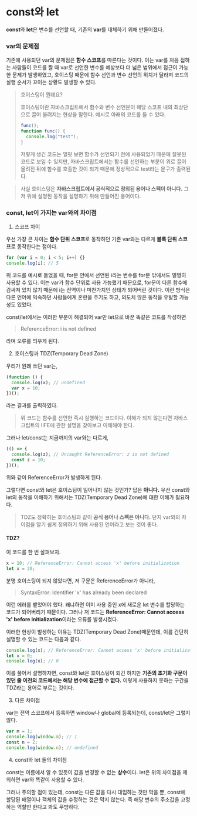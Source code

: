 # const와 let

**const**와 **let**은 변수를 선언할 때, 기존의 **var**를 대체하기 위해 만들어졌다.

### var의 문제점

기존에 사용되던 var의 문제점은 **함수 스코프**를 따른다는 것이다. 이는 var를 처음 접하는 사람들이 코드를 짤 때 var로 선언한 변수를 예상보다 더 넓은 범위에서 접근이 가능한 문제가 발생하였고, 호이스팅 때문에 함수 선언과 변수 선언의 위치가 달라져 코드의 실행 순서가 꼬이는 상황도 발생할 수 있다.

> 호이스팅이 뭔데요?
>
> 호이스팅이란 자바스크립트에서 함수와 변수 선언문이 해당 스코프 내의 최상단으로 끌어 올려지는 현상을 말한다. 예시로 아래의 코드를 들 수 있다.
>
> ```javascript
> func();
> function func() {
>   console.log("test");
> }
> ```
>
> 저렇게 생긴 코드는 얼핏 보면 함수가 선언되기 전에 사용되었기 때문에 잘못된 코드로 보일 수 있지만, 자바스크립트에서는 함수를 선언하는 부분이 위로 끌어올려진 뒤에 함수를 호출한 것이 되기 때문에 정상적으로 test라는 문구가 출력된다.

> 사실 호이스팅은 **자바스크립트에서 공식적으로 정의된 용어나 스펙이 아니다.** 그저 위에 설명된 동작을 설명하기 위해 만들어진 용어이다.

### const, let이 가지는 var와의 차이점

1. 스코프 차이

우선 가장 큰 차이는 **함수 단위 스코프**로 동작하던 기존 var와는 다르게 **블록 단위 스코프**로 동작한다는 점이다.

```javascript
for (var i = 0; i < 5; i++) {}
console.log(i); // 5
```

위 코드를 예시로 들었을 때, for문 안에서 선언된 i라는 변수를 for문 밖에서도 멀쩡히 사용할 수 있다. 이는 var가 함수 단위로 사용 가능했기 때문으로, for문이 다른 함수에 감싸져 있지 않기 때문에 i는 전역이나 마찬가지인 상태가 되어버린 것이다. 이런 방식은 다른 언어에 익숙하던 사람들에게 혼란을 주기도 하고, 의도치 않은 동작을 유발할 가능성도 있었다.

const/let에서는 이러한 부분이 해결되어 var만 let으로 바꾼 똑같은 코드를 작성하면

> ReferenceError: i is not defined

라며 오류를 띄우게 된다.

2. 호이스팅과 TDZ(Temporary Dead Zone)

우리가 원래 쓰던 var는,

```javascript
(function () {
  console.log(x); // undefined
  var x = 10;
})();
```

라는 결과를 출력하였다.

> 위 코드는 함수를 선언한 즉시 실행하는 코드이다. 이해가 되지 않는다면 자바스크립트의 IIFE에 관한 설명을 찾아보고 이해해야 한다.

그러나 let/const는 지금까지의 var와는 다르게,

```javascript
(() => {
  console.log(z); // Uncaught ReferenceError: z is not defined
  const z = 10;
})();
```

위와 같이 ReferenceError가 발생하게 된다.

그렇다면 const와 let은 호이스팅이 일어나지 않는 것인가? 답은 **아니다.**
우선 const와 let의 동작을 이해하기 위해서는 TDZ(Temporary Dead Zone)에 대한 이해가 필요하다.

> TDZ도 정확히는 호이스팅과 같이 **공식 용어나 스펙은 아니다.** 단지 var와의 차이점을 알기 쉽게 정의하기 위해 사용된 언어라고 보는 것이 좋다.

#### TDZ?

이 코드를 한 번 살펴보자.

```javascript
x = 10; // ReferenceError: Cannot access 'x' before initialization
let x = 20;
```

분명 호이스팅이 되지 않았다면, 저 구문은 ReferenceError가 아니라,

> SyntaxError: Identifier 'x' has already been declared

이런 에러를 뱉었어야 했다. 왜냐하면 이미 사용 중인 x에 새로운 let 변수를 할당하는 코드가 되어버리기 때문이다. 그러나 저 코드는 **ReferenceError: Cannot access 'x' before initialization**이라는 오류를 발생시켰다.

이러한 현상이 발생하는 이유는 TDZ(Temporary Dead Zone)때문인데, 이를 간단히 설명할 수 있는 코드는 다음과 같다.

```javascript
console.log(x); // ReferenceError: Cannot access 'x' before initialization
let x = 0;
console.log(x); // 0
```

이를 풀어서 설명하자면, const와 let은 호이스팅이 되긴 하지만 **기존의 초기화 구문이 있던 줄 이전의 코드에서는 해당 변수에 접근할 수 없다.** 이렇게 사용하지 못하는 구간을 TDZ라는 용어로 부르는 것이다.

3. 다른 차이점

var는 전역 스코프에서 등록하면 window나 global에 등록되는데, const/let은 그렇지 않다.

```javascript
var m = 1;
console.log(window.m); // 1
const n = 2;
console.log(window.n); // undefined
```

4. const와 let 둘의 차이점

const는 이름에서 알 수 있듯이 값을 변경할 수 없는 **상수**이다. let은 위의 차이점을 제외하면 var와 똑같이 사용할 수 있다.

그러나 주의할 점이 있는데, const는 다른 값을 다시 대입하는 것만 막을 뿐, const에 할당된 배열이나 객체의 값을 수정하는 것은 막지 않는다. 즉 해당 변수의 주소값을 고정하는 역할만 한다고 봐도 무방하다.
